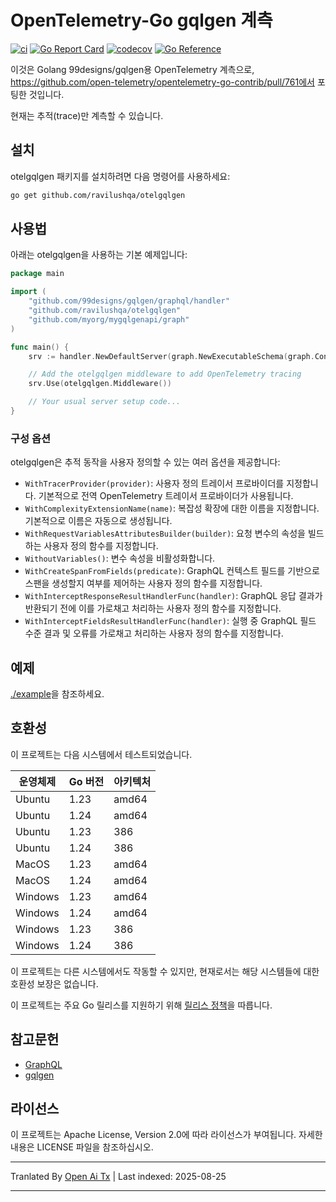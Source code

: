 # OpenTelemetry-Go gqlgen 계측

[![ci](https://github.com/ravilushqa/otelgqlgen/actions/workflows/ci.yaml/badge.svg?branch=main)](https://github.com/ravilushqa/otelgqlgen/actions/workflows/ci.yaml)
[![Go Report Card](https://goreportcard.com/badge/github.com/ravilushqa/otelgqlgen)](https://goreportcard.com/report/github.com/ravilushqa/otelgqlgen)
[![codecov](https://codecov.io/gh/ravilushqa/otelgqlgen/branch/main/graph/badge.svg?token=4LXALH3K72)](https://codecov.io/gh/ravilushqa/otelgqlgen)
[![Go Reference](https://pkg.go.dev/badge/github.com/ravilushqa/otelgqlgen.svg)](https://pkg.go.dev/github.com/ravilushqa/otelgqlgen)

이것은 Golang 99designs/gqlgen용 OpenTelemetry 계측으로, https://github.com/open-telemetry/opentelemetry-go-contrib/pull/761에서 포팅한 것입니다.

현재는 추적(trace)만 계측할 수 있습니다.

## 설치

otelgqlgen 패키지를 설치하려면 다음 명령어를 사용하세요:

```bash
go get github.com/ravilushqa/otelgqlgen
```

## 사용법

아래는 otelgqlgen을 사용하는 기본 예제입니다:

```go
package main

import (
    "github.com/99designs/gqlgen/graphql/handler"
    "github.com/ravilushqa/otelgqlgen"
    "github.com/myorg/mygqlgenapi/graph"
)

func main() {
    srv := handler.NewDefaultServer(graph.NewExecutableSchema(graph.Config{Resolvers: &graph.Resolver{}}))

    // Add the otelgqlgen middleware to add OpenTelemetry tracing
    srv.Use(otelgqlgen.Middleware())

    // Your usual server setup code...
}
```
### 구성 옵션

otelgqlgen은 추적 동작을 사용자 정의할 수 있는 여러 옵션을 제공합니다:

- `WithTracerProvider(provider)`: 사용자 정의 트레이서 프로바이더를 지정합니다. 기본적으로 전역 OpenTelemetry 트레이서 프로바이더가 사용됩니다.
- `WithComplexityExtensionName(name)`: 복잡성 확장에 대한 이름을 지정합니다. 기본적으로 이름은 자동으로 생성됩니다.
- `WithRequestVariablesAttributesBuilder(builder)`: 요청 변수의 속성을 빌드하는 사용자 정의 함수를 지정합니다.
- `WithoutVariables()`: 변수 속성을 비활성화합니다.
- `WithCreateSpanFromFields(predicate)`: GraphQL 컨텍스트 필드를 기반으로 스팬을 생성할지 여부를 제어하는 사용자 정의 함수를 지정합니다.
- `WithInterceptResponseResultHandlerFunc(handler)`: GraphQL 응답 결과가 반환되기 전에 이를 가로채고 처리하는 사용자 정의 함수를 지정합니다.
- `WithInterceptFieldsResultHandlerFunc(handler)`: 실행 중 GraphQL 필드 수준 결과 및 오류를 가로채고 처리하는 사용자 정의 함수를 지정합니다.

## 예제

[./example](./example)을 참조하세요.

## 호환성

이 프로젝트는 다음 시스템에서 테스트되었습니다.

| 운영체제 | Go 버전    | 아키텍처    |
| ------- |------------| ------------ |
| Ubuntu  | 1.23       | amd64        |
| Ubuntu  | 1.24       | amd64        |
| Ubuntu  | 1.23       | 386          |
| Ubuntu  | 1.24       | 386          |
| MacOS   | 1.23       | amd64        |
| MacOS   | 1.24       | amd64        |
| Windows | 1.23       | amd64        |
| Windows | 1.24       | amd64        |
| Windows | 1.23       | 386          |
| Windows | 1.24       | 386          |

이 프로젝트는 다른 시스템에서도 작동할 수 있지만, 현재로서는 해당 시스템들에 대한 호환성 보장은 없습니다.

이 프로젝트는 주요 Go 릴리스를 지원하기 위해 [릴리스 정책](https://golang.org/doc/devel/release#policy)을 따릅니다.




## 참고문헌

- [GraphQL](https://graphql.org/)
- [gqlgen](https://gqlgen.com)

## 라이선스

이 프로젝트는 Apache License, Version 2.0에 따라 라이선스가 부여됩니다. 자세한 내용은 LICENSE 파일을 참조하십시오.


---

Tranlated By [Open Ai Tx](https://github.com/OpenAiTx/OpenAiTx) | Last indexed: 2025-08-25

---